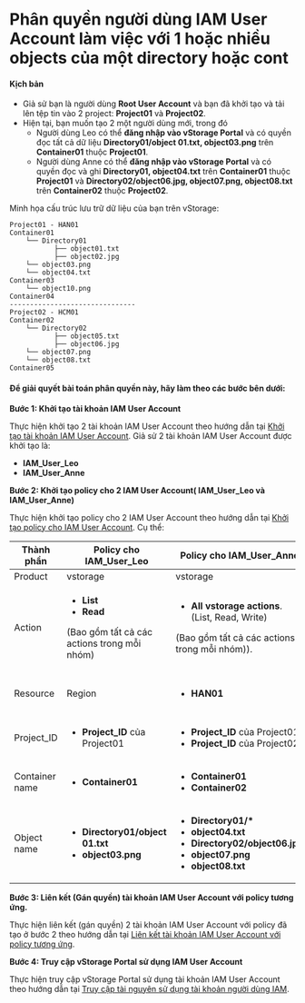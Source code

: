 # Phân quyền người dùng IAM User Account làm việc với 1 hoặc nhiều objects của một directory hoặc cont

#### Kịch bản <a href="#phanquyennguoidungiamuseraccountlamviecvoi1hoacnhieuobjectscuamotdirectoryhoaccontainer-kichban" id="phanquyennguoidungiamuseraccountlamviecvoi1hoacnhieuobjectscuamotdirectoryhoaccontainer-kichban"></a>

* Giả sử bạn là người dùng **Root User Account** và bạn đã khởi tạo và tải lên tệp tin vào 2 project: **Project01** và **Project02**.
* Hiện tại, bạn muốn tạo 2 một người dùng mới, trong đó
  * Người dùng Leo có thể **đăng nhập vào vStorage Portal** và có quyền đọc tất cả dữ liệu **Directory01/object 01.txt, object03.png** trên **Container01** thuộc **Project01**.
  * Người dùng Anne có thể **đăng nhập vào vStorage Portal** và có quyền đọc và ghi **Directory01, object04.txt** trên **Container01** thuộc **Project01** và **Directory02/object06.jpg, object07.png, object08.txt** trên **Container02** thuộc **Project02**.

Minh họa cấu trúc lưu trữ dữ liệu của bạn trên vStorage:

```
Project01 - HAN01            
Container01                                          
    └── Directory01                                            
           ├── object01.txt                                
           ├── object02.jpg
    └── object03.png
    └── object04.txt
Container03
    └── object10.png
Container04
-------------------------------
Project02 - HCM01          
Container02
    └── Directory02                                            
           ├── object05.txt                                
           ├── object06.jpg
    └── object07.png
    └── object08.txt
Container05
```

#### Để giải quyết bài toán phân quyền này, hãy làm theo các bước bên dưới: <a href="#phanquyennguoidungiamuseraccountlamviecvoi1hoacnhieuobjectscuamotdirectoryhoaccontainer-degiaiquyetb" id="phanquyennguoidungiamuseraccountlamviecvoi1hoacnhieuobjectscuamotdirectoryhoaccontainer-degiaiquyetb"></a>

**Bước 1: Khởi tạo tài khoản IAM User Account**

Thực hiện khởi tạo 2 tài khoản IAM User Account theo hướng dẫn tại [Khởi tạo tài khoản IAM User Account](../../quan-ly-truy-cap/quan-ly-tai-khoan-truy-cap-vstorage/tai-khoan-nguoi-dung-iam/khoi-tao-tai-khoan-iam-user-account.md). Giả sử 2 tài khoản IAM User Account được khởi tạo là:

* **IAM\_User\_Leo**
* **IAM\_User\_Anne**

**Bước 2: Khởi tạo policy cho 2 IAM User Account( IAM\_User\_Leo và IAM\_User\_Anne)**

Thực hiện khởi tạo policy cho 2 IAM User Account theo hướng dẫn tại [Khởi tạo policy cho IAM User Account](../../quan-ly-truy-cap/quan-ly-tai-khoan-truy-cap-vstorage/tai-khoan-nguoi-dung-iam/khoi-tao-policy-cho-iam-user-account.md). Cụ thể:

| Thành phần     | Policy cho IAM\_User\_Leo                                                                                               | Policy cho IAM\_User\_Anne                                                                                                                                                                                           |                                                                         |
| -------------- | ----------------------------------------------------------------------------------------------------------------------- | -------------------------------------------------------------------------------------------------------------------------------------------------------------------------------------------------------------------- | ----------------------------------------------------------------------- |
| Product        | vstorage                                                                                                                | vstorage                                                                                                                                                                                                             |                                                                         |
| Action         | <ul><li><strong>List</strong></li><li><strong>Read</strong></li></ul><p>(Bao gồm tất cả các actions trong mỗi nhóm)</p> | <ul><li><strong>All vstorage actions</strong>. (List, Read, Write)</li></ul><p>(Bao gồm tất cả các actions trong mỗi nhóm)).</p>                                                                                     |                                                                         |
| Resource       | Region                                                                                                                  | <ul><li><strong>HAN01</strong></li></ul>                                                                                                                                                                             | <ul><li><strong>HAN01</strong></li><li><strong>HCM01</strong></li></ul> |
| Project\_ID    | <ul><li><strong>Project_ID</strong> của Project01</li></ul>                                                             | <ul><li><strong>Project_ID</strong> của Project01</li><li><strong>Project_ID</strong> của Project02</li></ul>                                                                                                        |                                                                         |
| Container name | <ul><li><strong>Container01</strong></li></ul>                                                                          | <ul><li><strong>Container01</strong></li><li><strong>Container02</strong></li></ul>                                                                                                                                  |                                                                         |
| Object name    | <ul><li><strong>Directory01/object 01.txt</strong></li><li><strong>object03.png</strong></li></ul>                      | <ul><li><strong>Directory01/*</strong></li><li><strong>object04.txt</strong></li><li><strong>Directory02/object06.jpg</strong></li><li><strong>object07.png</strong></li><li><strong>object08.txt</strong></li></ul> |                                                                         |

**Bước 3: Liên kết (Gán quyền) tài khoản IAM User Account với policy tương ứng.**

Thực hiện liên kết (gán quyền) 2 tài khoản IAM User Account với policy đã tạo ở bước 2 theo hướng dẫn tại [Liên kết tài khoản IAM User Account với policy tương ứng](../../quan-ly-truy-cap/quan-ly-tai-khoan-truy-cap-vstorage/tai-khoan-nguoi-dung-iam/lien-ket-tai-khoan-iam-user-account-voi-policy-tuong-ung.md).&#x20;

**Bước 4: Truy cập vStorage Portal sử dụng IAM User Account**

Thực hiện truy cập vStorage Portal sử dụng tài khoản IAM User Account theo hướng dẫn tại [Truy cập tài nguyên sử dụng tài khoản người dùng IAM](../../quan-ly-truy-cap/quan-ly-truy-cap-tai-nguyen-vstorage/truy-cap-tai-nguyen-su-dung-tai-khoan-nguoi-dung-iam.md).

